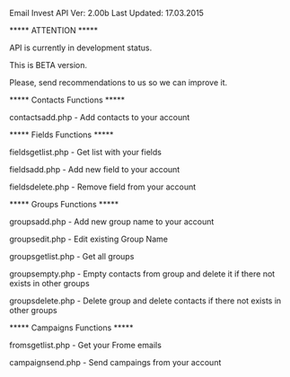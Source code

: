 Email Invest 
API Ver: 2.00b
Last Updated: 17.03.2015

*****	ATTENTION	*****

API is currently in development status.

This is BETA version.

Please, send recommendations to us so we can improve it.

***** Contacts Functions *****

contactsadd.php - Add contacts to your account


***** Fields Functions *****

fieldsgetlist.php - Get list with your fields

fieldsadd.php - Add new field to your account

fieldsdelete.php - Remove field from your account


***** Groups Functions *****

groupsadd.php - Add new group name to your account

groupsedit.php - Edit existing Group Name

groupsgetlist.php - Get all groups

groupsempty.php - Empty contacts from group and delete it if there not exists in other groups

groupsdelete.php - Delete group and delete contacts if there not exists in other groups


***** Campaigns Functions *****

fromsgetlist.php - Get your Frome emails

campaignsend.php - Send campaings from your account


